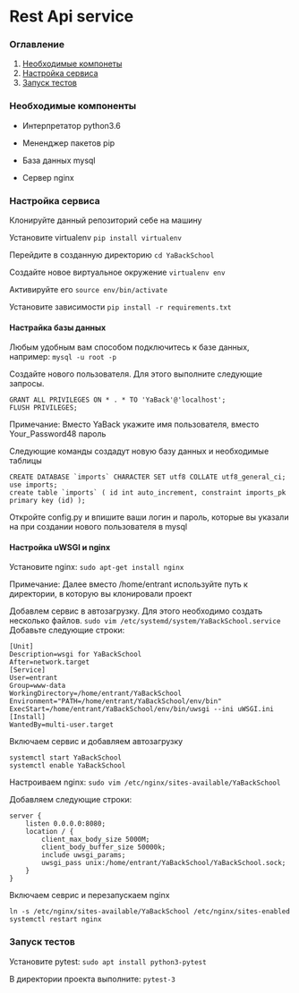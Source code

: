# Rest Api service

### Оглавление
1. [Необходимые компонеты](#Необходимые-компоненты)
2. [Настройка сервиса](#Настройка-сервиса)
3. [Запуск тестов](#Запуск-тестов)

### Необходимые компоненты

- Интерпретатор python3.6

- Мененджер пакетов pip

- База данных mysql

- Сервер nginx


### Настройка сервиса
Клонируйте данный репозиторий себе на машину

Установите virtualenv
```pip install virtualenv```

Перейдите в созданную директорию
```cd YaBackSchool```

Создайте новое виртуальное окружение
```virtualenv env```

Активируйте его
```source env/bin/activate```

Установите зависимости
```pip install -r requirements.txt```
    
#### Настрайка базы данных
Любым удобным вам способом подключитесь к базе данных, например:
```mysql -u root -p```

Создайте нового пользователя. Для этого выполните следующие запросы.
```CREATE USER 'YaBack'@'localhost' IDENTIFIED BY 'Your_Password48';
GRANT ALL PRIVILEGES ON * . * TO 'YaBack'@'localhost';
FLUSH PRIVILEGES;
```
Примечание:
Вместо YaBack укажите имя пользователя, вместо Your_Password48 пароль

Следующие команды создадут новую базу данных и необходимые таблицы 
```
CREATE DATABASE `imports` CHARACTER SET utf8 COLLATE utf8_general_ci;
use imports;
create table `imports` ( id int auto_increment, constraint imports_pk primary key (id) );
```
Откройте config.py и впишите ваши логин и пароль, которые вы указали на при создании нового пользователя в mysql

#### Настройка uWSGI и nginx
Установите nginx:
```sudo apt-get install nginx```

Примечание:
Далее вместо /home/entrant используйте путь к директории, в которую вы клонировали проект


Добавлем сервис в автозагрузку. Для этого необходимо создать несколько файлов.
```sudo vim /etc/systemd/system/YaBackSchool.service```
Добавьте следующие строки:
```
[Unit]
Description=wsgi for YaBackSchool
After=network.target
[Service]
User=entrant
Group=www-data
WorkingDirectory=/home/entrant/YaBackSchool
Environment="PATH=/home/entrant/YaBackSchool/env/bin"
ExecStart=/home/entrant/YaBackSchool/env/bin/uwsgi --ini uWSGI.ini
[Install]
WantedBy=multi-user.target
```
Включаем сервис и добавляем автозагрузку
```
systemctl start YaBackSchool
systemctl enable YaBackSchool
```   
Настроиваем nginx:
```sudo vim /etc/nginx/sites-available/YaBackSchool```

Добавляем следующие строки:
```
server {
    listen 0.0.0.0:8080;
    location / {
        client_max_body_size 5000M;
        client_body_buffer_size 50000k;
        include uwsgi_params;
        uwsgi_pass unix:/home/entrant/YaBackSchool/YaBackSchool.sock;
    }
}
```
Включаем севрис и перезапускаем nginx
```
ln -s /etc/nginx/sites-available/YaBackSchool /etc/nginx/sites-enabled
systemctl restart nginx
```

### Запуск тестов
Установите pytest:
```sudo apt install python3-pytest```

В директории проекта выполните:
```pytest-3```